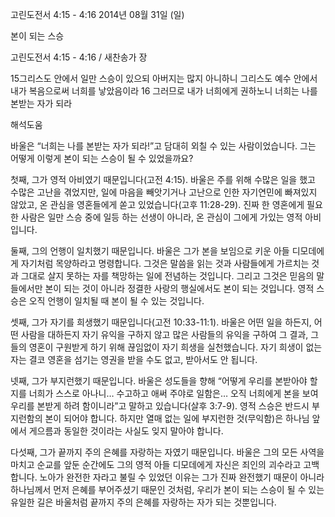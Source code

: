 고린도전서 4:15 - 4:16 
2014년 08월 31일 (일)

본이 되는 스승



고린도전서 4:15 - 4:16 / 새찬송가  장


15그리스도 안에서 일만 스승이 있으되 아버지는 많지 아니하니 그리스도 예수 안에서 내가 복음으로써 너희를 낳았음이라
16 그러므로 내가 너희에게 권하노니 너희는 나를 본받는 자가 되라

해석도움





바울은 “너희는 나를 본받는 자가 되라!”고 담대히 외칠 수 있는 사람이었습니다. 그는 어떻게 이렇게 본이 되는 스승이 될 수 있었을까요? 

첫째, 그가 영적 아비였기 때문입니다(고전 4:15). 바울은 주를 위해 수많은 일을 했고 수많은 고난을 겪었지만, 일에 마음을 빼앗기거나 고난으로 인한 자기연민에 빠져있지 않았고, 온 관심을 영혼들에게 쏟고 있었습니다(고후 11:28-29). 진짜 한 영혼에게 필요한 사람은 일만 스승 중에 일등 하는 선생이 아니라, 온 관심이 그에게 가있는 영적 아비입니다.

둘째, 그의 언행이 일치했기 때문입니다. 바울은 그가 본을 보임으로 키운 아들 디모데에게 자기처럼 목양하라고 명령합니다. 그것은 말씀을 읽는 것과 사람들에게 가르치는 것과 그대로 살지 못하는 자를 책망하는 일에 전념하는 것입니다. 그리고 그것은 믿음의 말들에서만 본이 되는 것이 아니라 정결한 사랑의 행실에서도 본이 되는 것입니다. 영적 스승은 오직 언행이 일치될 때 본이 될 수 있는 것입니다. 

셋째, 그가 자기를 희생했기 때문입니다(고전 10:33-11:1). 바울은 어떤 일을 하든지, 어떤 사람을 대하든지 자기 유익을 구하지 않고 많은 사람들의 유익을 구하여 그 결과, 그들의 영혼이 구원받게 하기 위해 끊임없이 자기 희생을 실천했습니다. 자기 희생이 없는 자는 결코 영혼을 섬기는 영권을 받을 수도 없고, 받아서도 안 됩니다. 

넷째, 그가 부지런했기 때문입니다. 바울은 성도들을 향해 “어떻게 우리를 본받아야 할지를 너희가 스스로 아나니… 수고하고 애써 주야로 일함은… 오직 너희에게 본을 보여 우리를 본받게 하려 함이니라”고 말하고 있습니다(살후 3:7-9). 영적 스승은 반드시 부지런함의 본이 되어야 합니다. 하지만 열매 없는 일에 부지런한 것(무익함)은 하나님 앞에서 게으름과 동일한 것이라는 사실도 잊지 말아야 합니다. 

다섯째, 그가 끝까지 주의 은혜를 자랑하는 자였기 때문입니다. 바울은 그의 모든 사역을 마치고 순교를 앞둔 순간에도 그의 영적 아들 디모데에게 자신은 죄인의 괴수라고 고백합니다. 노아가 완전한 자라고 불릴 수 있었던 이유는 그가 진짜 완전했기 때문이 아니라 하나님께서 먼저 은혜를 부어주셨기 때문인 것처럼, 우리가 본이 되는 스승이 될 수 있는 유일한 길은 바울처럼 끝까지 주의 은혜를 자랑하는 자가 되는 것뿐입니다.